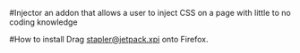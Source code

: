 #Injector
an addon that allows a user to inject CSS on a page with little to no coding knowledge

#How to install
Drag stapler@jetpack.xpi onto Firefox.
